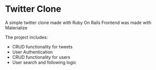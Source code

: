 # Twitter Clone
A simple twitter clone made with Ruby On Rails
Frontend was made with Materialize 

The project includes:
  * CRUD functionality for tweets
  * User Authentication
  * CRUD functionality for users
  * User search and following logic
  
  
  

